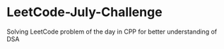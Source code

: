 # LeetCode-July-Challenge
Solving LeetCode problem of the day in CPP for better understanding of DSA

